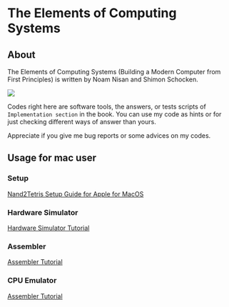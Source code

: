 # The Elements of Computing Systems
## About
The Elements of Computing Systems (Building a Modern Computer from First Principles) is written by Noam Nisan and Shimon Schocken.

<a href="https://www.amazon.co.jp/-/en/Noam-Nisan/dp/0262640686
" target="_blank"><img src="https://images-fe.ssl-images-amazon.com/images/I/41jWuIsR9FL._SX218_BO1,204,203,200_QL40_ML2_.jpg" /></a>


Codes right here are software tools, the answers, or tests scripts of `Implementation section` in the book.
You can use my code as hints or for just checking different ways of answer than yours.

Appreciate if you give me bug reports or some advices on my codes.

## Usage for mac user
### Setup
<a href="https://drive.google.com/file/d/1QDYIvriWBS_ARntfmZ5E856OEPpE4j1F/view
" target="_blank">Nand2Tetris Setup Guide for Apple for MacOS</a>

### Hardware Simulator
<a href="https://b1391bd6-da3d-477d-8c01-38cdf774495a.filesusr.com/ugd/44046b_bfd91435260748439493a60a8044ade6.pdf
" target="_blank">Hardware Simulator Tutorial</a>

### Assembler
<a href="https://b1391bd6-da3d-477d-8c01-38cdf774495a.filesusr.com/ugd/44046b_759f4f811ad14e12ac45bc60dd679fa3.pdf
" target="_blank">Assembler Tutorial</a>

### CPU Emulator
<a href="https://b1391bd6-da3d-477d-8c01-38cdf774495a.filesusr.com/ugd/44046b_f63aba2611944e82974c9c5d5a3821fe.pdf
" target="_blank">Assembler Tutorial</a>